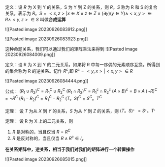 定义：设 $R$ 为 X 到 Y 的关系，S 为 Y 到 Z 的关系，则 $R。S$ 称为 R 和 S 的复合关系，表示为
$R。S= < x,z>|x\in X\land z \in Z \land(\exists y)(y \in Y)\land<x,y> \in R \land<y,z> \in S$
叫做**合成运算**


![[Pasted image 20230926083912.png]]


![[Pasted image 20230926083923.png]]

这种命题关系，我们可以通过我们的矩阵乘法来得到
![[Pasted image 20230926084009.png]]

定义：设 R 为 X 到 Y 的二元关系，如果将 R 中每一序偶的元素顺序互换，所得到的集合称为 R 的逆关系。记作 $R^{c}$,即 $R^c= <y, x>|<x, y>\in R$

![[Pasted image 20230926084444.png]]




公式：
$(R_{1}\cup R_{2})^C=R_{1}^C \cup R_{2}^C$
$(R_{1}\cap R_{2})^C=R_{1}^c \cap R_{2}^c$
$(A\times B)^c=B\times A$
$(\neg R)^C=\neg R^C$
$(R_{1}-R_{2})^C=R_{1}^C-R_{2}^C$
$(T 。S)^C=S^C。T^C$

定理：
设 $T$ 为从 $X$ 到 $Y$ 的关系，$S$ 为从 $Y$ 到 $Z$ 的关系，则 $(T。S)^{。}=S^{。}。T^{。}$

定理：
设 R 为 X 上的二元关系，则
1. $R$ 是对称的，当且仅当 $R=R^C$
2. $R$ 是反对称的，当且仅当 $R\land R^c \in I_{x}$


**在关系矩阵中，逆关系，相当于我们对我们的矩阵进行一个转置操作**

![[Pasted image 20230926085015.png]]

